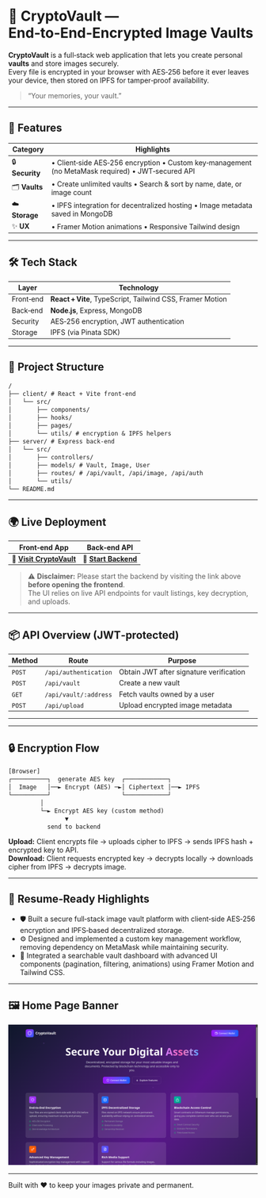 # 🔐 CryptoVault — End‑to‑End‑Encrypted Image Vaults

**CryptoVault** is a full‑stack web application that lets you create personal **vaults** and store images securely.\
Every file is encrypted in your browser with AES‑256 before it ever leaves your device, then stored on IPFS for tamper‑proof availability.

> “Your memories, your vault.”

---

## 🚀 Features

| Category        | Highlights                                                                                       |
| --------------- | ------------------------------------------------------------------------------------------------ |
|🔒**Security**   | • Client‑side AES‑256 encryption • Custom key‑management (no MetaMask required) • JWT‑secured API  |
| 🗂 **Vaults**   | • Create unlimited vaults • Search & sort by name, date, or image count                           |
| ☁️**Storage**   | • IPFS integration for decentralized hosting • Image metadata saved in MongoDB                    |
| ✨ **UX**        | • Framer Motion animations • Responsive Tailwind design |

---

## 🛠 Tech Stack

| Layer     | Technology                                                |
| --------- | --------------------------------------------------------- |
| Front‑end | **React + Vite**, TypeScript, Tailwind CSS, Framer Motion |
| Back‑end  | **Node.js**, Express, MongoDB         |
| Security  | AES‑256 encryption, JWT authentication                    |
| Storage   | IPFS (via Pinata SDK)                      |

---

## 📂 Project Structure

```text
/
├── client/ # React + Vite front‑end
│   └── src/
│       ├── components/
│       ├── hooks/
│       ├── pages/
│       └── utils/ # encryption & IPFS helpers
├── server/ # Express back‑end
│   └── src/
│       ├── controllers/
│       ├── models/ # Vault, Image, User
│       ├── routes/ # /api/vault, /api/image, /api/auth
│       └── utils/
└── README.md
```

---

## 🌍 Live Deployment

| Front‑end App                                                                                  | Back‑end API                                                                                       |
| ---------------------------------------------------------------------------------------------- | -------------------------------------------------------------------------------------------------- |
| 🔗 [**Visit CryptoVault**](https://crypto-vault-6w31.onrender.com) | 🔗 [**Start Backend**](https://cryptovault-api-service.onrender.com) |

> ⚠️ **Disclaimer:** Please start the backend by visiting the link above **before opening the frontend**.\
> The UI relies on live API endpoints for vault listings, key decryption, and uploads.

---

## 📦 API Overview (JWT‑protected)

| Method | Route                 | Purpose                                 |
| ------ | --------------------- | --------------------------------------- |
| `POST` | `/api/authentication`     | Obtain JWT after signature verification |
| `POST` | `/api/vault`   | Create a new vault                      |
| `GET`  | `/api/vault/:address` | Fetch vaults owned by a user            |
| `POST` | `/api/upload`   | Upload encrypted image metadata         |

---

---

## 🔒 Encryption Flow

```text
[Browser]
┌──────────┐  generate AES key  ┌────────────┐
│  Image   │──► Encrypt (AES) ─►│ Ciphertext │──► IPFS
└──────────┘                    └────────────┘
         │
         └─► Encrypt AES key (custom method)
                ▼
           send to backend
```

**Upload:** Client encrypts file → uploads cipher to IPFS → sends IPFS hash + encrypted key to API.\
**Download:** Client requests encrypted key → decrypts locally → downloads cipher from IPFS → decrypts image.

---

## 🧠 Resume‑Ready Highlights

- 🛡️ Built a secure full‑stack image vault platform with client‑side AES‑256 encryption and IPFS‑based decentralized storage.
- ⚙️ Designed and implemented a custom key management workflow, removing dependency on MetaMask while maintaining security.
- 🧩 Integrated a searchable vault dashboard with advanced UI components (pagination, filtering, animations) using Framer Motion and Tailwind CSS.

---



## 🖼️ Home Page Banner

![CryptoVault Home Banner](./client/public/CryptoVault_Home.png)

---

Built with ❤️ to keep your images private and permanent.
